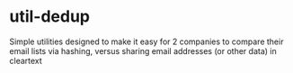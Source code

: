 util-dedup
==========

Simple utilities designed to make it easy for 2 companies to compare their email lists via hashing, versus sharing email addresses (or other data) in cleartext